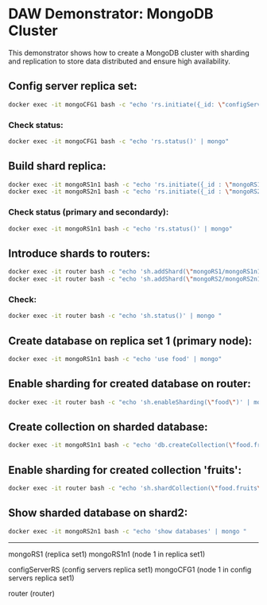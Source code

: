 # DAW Demonstrator: MongoDB Cluster

This demonstrator shows how to create a MongoDB cluster with sharding and replication to store data distributed and ensure high availability.

## Config server replica set:
```bash
docker exec -it mongoCFG1 bash -c "echo 'rs.initiate({_id: \"configServerRS\",configsvr: true, members: [{ _id : 0, host : \"mongoCFG1\" },{ _id : 1, host : \"mongoCFG2\" }, { _id : 2, host : \"mongoCFG3\" }]})' | mongo"
```

### Check status:
```bash
docker exec -it mongoCFG1 bash -c "echo 'rs.status()' | mongo"
```

## Build shard replica:
```bash
docker exec -it mongoRS1n1 bash -c "echo 'rs.initiate({_id : \"mongoRS1\", members: [{ _id : 0, host : \"mongoRS1n1\" },{ _id : 1, host : \"mongoRS1n2\" },{ _id : 2, host : \"mongoRS1n3\" }]})' | mongo"
docker exec -it mongoRS2n1 bash -c "echo 'rs.initiate({_id : \"mongoRS2\", members: [{ _id : 0, host : \"mongoRS2n1\" },{ _id : 1, host : \"mongoRS2n2\" },{ _id : 2, host : \"mongoRS2n3\" }]})' | mongo"
```

### Check status (primary and secondardy):
```bash
docker exec -it mongoRS1n1 bash -c "echo 'rs.status()' | mongo"
```

## Introduce shards to routers:
```bash
docker exec -it router bash -c "echo 'sh.addShard(\"mongoRS1/mongoRS1n1\")' | mongo "
docker exec -it router bash -c "echo 'sh.addShard(\"mongoRS2/mongoRS2n1\")' | mongo "
```

### Check:
```bash
docker exec -it router bash -c "echo 'sh.status()' | mongo "
```

## Create database on replica set 1 (primary node):
```bash
docker exec -it mongoRS1n1 bash -c "echo 'use food' | mongo"
```

## Enable sharding for created database on router:
```bash
docker exec -it router bash -c "echo 'sh.enableSharding(\"food\")' | mongo "
```

## Create collection on sharded database:
```bash
docker exec -it mongoRS1n1 bash -c "echo 'db.createCollection(\"food.fruits\")' | mongo "
```

## Enable sharding for created collection 'fruits':
```bash
docker exec -it router bash -c "echo 'sh.shardCollection(\"food.fruits\", {\"shardKey\" : 1})' | mongo "
```

## Show sharded database on shard2:
```bash
docker exec -it mongoRS2n1 bash -c "echo 'show databases' | mongo "
```
___
mongoRS1 (replica set1)
mongoRS1n1 (node 1 in replica set1)

configServerRS (config servers replica set1)
mongoCFG1 (node 1 in config servers replica set1)

router (router)